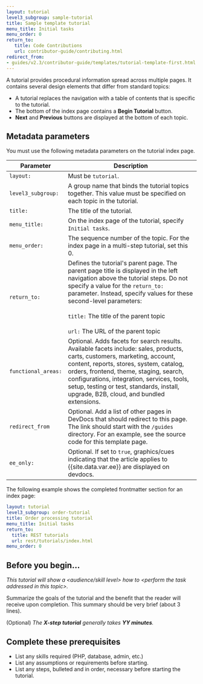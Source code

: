 ```yaml
---
layout: tutorial
level3_subgroup: sample-tutorial
title: Sample template tutorial
menu_title: Initial tasks
menu_order: 0
return_to:
   title: Code Contributions
   url: contributor-guide/contributing.html
redirect_from:
- guides/v2.3/contributor-guide/templates/tutorial-template-first.html
---
```


A tutorial provides procedural information spread across multiple pages. It contains several design elements that differ from standard topics:

*  A tutorial replaces the navigation with a table of contents that is specific to the tutorial.
*  The bottom of the index page contains a **Begin Tutorial** button.
*  **Next** and **Previous** buttons are displayed at the bottom of each topic.

## Metadata parameters

You must use the following metadata parameters on the tutorial index page.

Parameter | Description
--- | ---
`layout:` | Must be `tutorial`.
`level3_subgroup:` | A group name that binds the tutorial topics together. This value must be specified on each topic in the tutorial.
`title:` | The title of the tutorial.
`menu_title:` | On the index page of the tutorial, specify `Initial tasks`.
`menu_order:` | The sequence number of the topic. For the index page in a multi-step tutorial, set this 0.
`return_to:` | Defines the tutorial's parent page. The parent page title is displayed in the left navigation above the tutorial steps. Do not specify a value for the `return_to:` parameter. Instead, specify values for these second-level parameters:<br/><br/>`title:` The title of the parent topic<br/><br/>`url:` The URL of the parent topic
`functional_areas:`  |  Optional. Adds facets for search results. Available facets include: sales, products, carts, customers, marketing, account, content, reports, stores, system, catalog, orders, frontend, theme, staging, search, configurations, integration, services, tools, setup, testing or test, standards, install, upgrade, B2B, cloud, and bundled extensions.
`redirect_from`  | Optional. Add a list of other pages in DevDocs that should redirect to this page. The link should start with the `/guides` directory. For an example, see the source code for this template page.  |
`ee_only:` | Optional. If set to `true`, graphics/cues indicating that the article applies to {{site.data.var.ee}} are displayed on devdocs.

The following example shows the completed frontmatter section for an index page:

```yaml
layout: tutorial
level3_subgroup: order-tutorial
title: Order processing tutorial
menu_title: Initial tasks
return_to:
  title: REST tutorials
  url: rest/tutorials/index.html
menu_order: 0
```

## Before you begin...

_This tutorial will show a \<audience/skill level> how to \<perform the task addressed in this topic>._

Summarize the goals of the tutorial and the benefit that the reader will receive upon completion.
This summary should be very brief (about 3 lines).

(Optional) _The **X-step tutorial** generally takes **YY minutes**._

## Complete these prerequisites

*  List any skills required (PHP, database, admin, etc.)
*  List any assumptions or requirements before starting.
*  List any steps, bulleted and in order, necessary before starting the tutorial.
